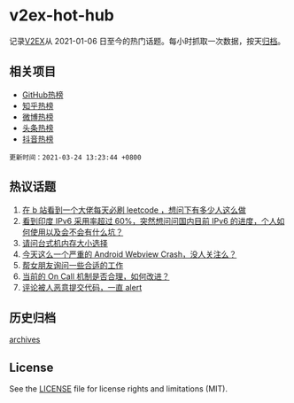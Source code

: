 # v2ex-hot-hub

 记录[V2EX](https://www.v2ex.com/)从 2021-01-06 日至今的热门话题。每小时抓取一次数据，按天[归档](archives)。
 
 ## 相关项目

- [GitHub热榜](https://github.com/lonnyzhang423/github-hot-hub)
- [知乎热榜](https://github.com/lonnyzhang423/zhihu-hot-hub)
- [微博热榜](https://github.com/lonnyzhang423/weibo-hot-hub)
- [头条热榜](https://github.com/lonnyzhang423/toutiao-hot-hub)
- [抖音热榜](https://github.com/lonnyzhang423/douyin-hot-hub)


 `更新时间：2021-03-24 13:23:44 +0800`

## 热议话题

1. [在 b 站看到一个大佬每天必刷 leetcode ，想问下有多少人这么做](https://www.v2ex.com/t/764432)
1. [看到印度 IPv6 采用率超过 60%，突然想问问国内目前 IPv6 的进度，个人如何使用以及会不会有什么坑？](https://www.v2ex.com/t/764309)
1. [请问台式机内存大小选择](https://www.v2ex.com/t/764278)
1. [今天这么一个严重的 Android Webview Crash，没人关注么？](https://www.v2ex.com/t/764397)
1. [帮女朋友询问一些合适的工作](https://www.v2ex.com/t/764478)
1. [当前的 On Call 机制是否合理，如何改进？](https://www.v2ex.com/t/764466)
1. [评论被人恶意提交代码，一直 alert](https://www.v2ex.com/t/764367)

## 历史归档

[archives](archives)

## License

See the [LICENSE](LICENSE) file for license rights and limitations (MIT).
